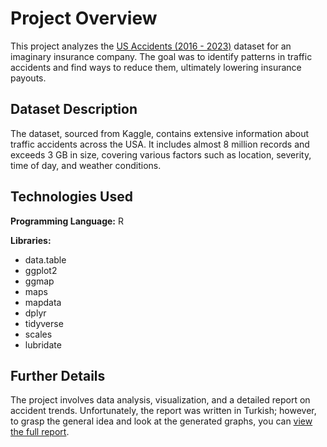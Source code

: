 # Project Overview

This project analyzes the [US Accidents (2016 - 2023)](https://www.kaggle.com/datasets/sobhanmoosavi/us-accidents) dataset for an imaginary insurance company. The goal was to identify patterns in traffic accidents and find ways to reduce them, ultimately lowering insurance payouts.

## Dataset Description

The dataset, sourced from Kaggle, contains extensive information about traffic accidents across the USA. It includes almost 8 million records and exceeds 3 GB in size, covering various factors such as location, severity, time of day, and weather conditions.

## Technologies Used

**Programming Language:** R

**Libraries:**
* data.table
* ggplot2
* ggmap
* maps 
* mapdata 
* dplyr
* tidyverse 
* scales
* lubridate

## Further Details

The project involves data analysis, visualization, and a detailed report on accident trends. Unfortunately, the report was written in Turkish; however, to grasp the general idea and look at the generated graphs, you can [view the full report](https://cevabveremedi.github.io/US-Accidents/report.html).
